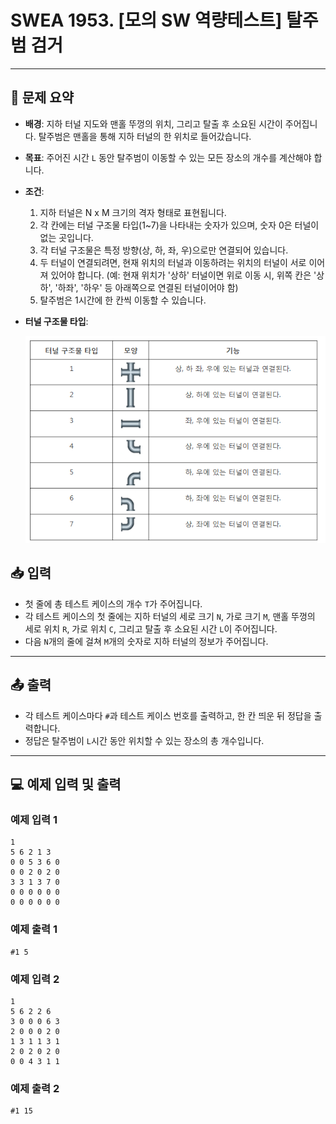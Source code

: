 # SWEA 1953. [모의 SW 역량테스트] 탈주범 검거


---

## 📝 문제 요약

- **배경**: 지하 터널 지도와 맨홀 뚜껑의 위치, 그리고 탈출 후 소요된 시간이 주어집니다. 탈주범은 맨홀을 통해 지하 터널의 한 위치로 들어갔습니다.
- **목표**: 주어진 시간 `L` 동안 탈주범이 이동할 수 있는 모든 장소의 개수를 계산해야 합니다.
- **조건**:
    1.  지하 터널은 N x M 크기의 격자 형태로 표현됩니다.
    2.  각 칸에는 터널 구조물 타입(1~7)을 나타내는 숫자가 있으며, 숫자 0은 터널이 없는 곳입니다.
    3.  각 터널 구조물은 특정 방향(상, 하, 좌, 우)으로만 연결되어 있습니다.
    4.  두 터널이 연결되려면, 현재 위치의 터널과 이동하려는 위치의 터널이 서로 이어져 있어야 합니다. (예: 현재 위치가 '상하' 터널이면 위로 이동 시, 위쪽 칸은 '상하', '하좌', '하우' 등 아래쪽으로 연결된 터널이어야 함)
    5.  탈주범은 1시간에 한 칸씩 이동할 수 있습니다.

- **터널 구조물 타입**:

    ![img.png](img.png)




## 📥 입력

- 첫 줄에 총 테스트 케이스의 개수 `T`가 주어집니다.
- 각 테스트 케이스의 첫 줄에는 지하 터널의 세로 크기 `N`, 가로 크기 `M`, 맨홀 뚜껑의 세로 위치 `R`, 가로 위치 `C`, 그리고 탈출 후 소요된 시간 `L`이 주어집니다.
- 다음 `N`개의 줄에 걸쳐 `M`개의 숫자로 지하 터널의 정보가 주어집니다.

---

## 📤 출력

- 각 테스트 케이스마다 `#`과 테스트 케이스 번호를 출력하고, 한 칸 띄운 뒤 정답을 출력합니다.
- 정답은 탈주범이 `L`시간 동안 위치할 수 있는 장소의 총 개수입니다.

---

## 💻 예제 입력 및 출력

### 예제 입력 1
```
1
5 6 2 1 3
0 0 5 3 6 0
0 0 2 0 2 0
3 3 1 3 7 0
0 0 0 0 0 0
0 0 0 0 0 0
```

### 예제 출력 1
```
#1 5
```

### 예제 입력 2
```
1
5 6 2 2 6
3 0 0 0 6 3
2 0 0 0 2 0
1 3 1 1 3 1
2 0 2 0 2 0
0 0 4 3 1 1
```

### 예제 출력 2
```
#1 15
```
